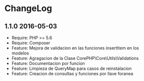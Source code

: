 # ChangeLog

## 1.1.0 2016-05-03
* Require: PHP >= 5.6
* Require: Composer
* Feature: Mejora de validacion en las funciones insertItem en los modelos
* Feature: Agragacion de la Clase CorePHP\Core\Utils\Validations
* Feature: Documentacion por funcion
* Feature: Limpieza de QueryMap para casos de reinstalacion
* Feature: Creacion de consultas y funciones por llave foranea
